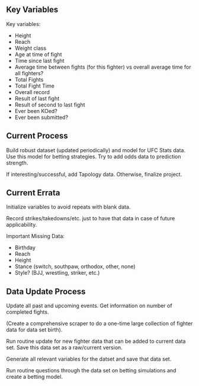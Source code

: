 ## Key Variables

Key variables:
* Height
* Reach
* Weight class
* Age at time of fight
* Time since last fight
* Average time between fights (for this fighter) vs overall average time for all fighters? 
* Total Fights
* Total Fight Time
* Overall record 
* Result of last fight
* Result of second to last fight
* Ever been KOed?
* Ever been submitted?

## Current Process

Build robust dataset (updated periodically) and model for UFC Stats data. Use this model for betting strategies. Try to add odds data to prediction strength.

If interesting/successful, add Tapology data. Otherwise, finalize project. 

## Current Errata

Initialize variables to avoid repeats with blank data. 

Record strikes/takedowns/etc. just to have that data in case of future applicability. 

Important Missing Data:
* Birthday
* Reach
* Height
* Stance (switch, southpaw, orthodox, other, none)
* Style? (BJJ, wrestling, striker, etc.) 

## Data Update Process

Update all past and upcoming events. Get information on number of completed fights. 

(Create a comprehensive scraper to do a one-time large collection of fighter data for data set birth).

Run routine update for new fighter data that can be added to current data set. Save this data set as a raw/current version.

Generate all relevant variables for the datset and save that data set. 

Run routine questions through the data set on betting simulations and create a betting model.




